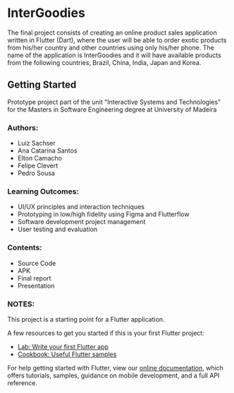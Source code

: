 # InterGoodies

The final project consists of creating an online product sales application written in Flutter (Dart), where the user will be able to order exotic products from his/her country and other
countries using only his/her phone. The name of the application is InterGoodies and it will have available products from the following countries, Brazil, China, India, Japan and Korea.

## Getting Started

Prototype project part of the unit "Interactive Systems and Technologies" for the Masters in Software Engineering degree at University of Madeira

### Authors:
- Luiz Sachser
- Ana Catarina Santos
- Elton Camacho
- Felipe Clevert
- Pedro Sousa

### Learning Outcomes:
- UI/UX principles and interaction techniques
- Prototyping in low/high fidelity using Figma and Flutterflow
- Software development project management
- User testing and evaluation

### Contents:
- Source Code
- APK
- Final report
- Presentation


### NOTES:

This project is a starting point for a Flutter application.

A few resources to get you started if this is your first Flutter project:

- [Lab: Write your first Flutter app](https://flutter.dev/docs/get-started/codelab)
- [Cookbook: Useful Flutter samples](https://flutter.dev/docs/cookbook)

For help getting started with Flutter, view our
[online documentation](https://flutter.dev/docs), which offers tutorials,
samples, guidance on mobile development, and a full API reference.
